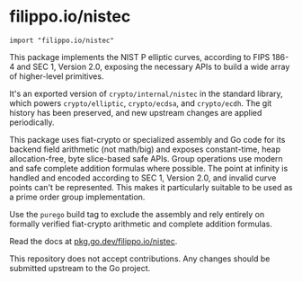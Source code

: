 # filippo.io/nistec

```
import "filippo.io/nistec"
```

This package implements the NIST P elliptic curves, according to FIPS 186-4
and SEC 1, Version 2.0, exposing the necessary APIs to build a wide array of
higher-level primitives.

It's an exported version of `crypto/internal/nistec` in the standard library,
which powers `crypto/elliptic`, `crypto/ecdsa`, and `crypto/ecdh`.
The git history has been preserved, and new upstream changes are applied periodically.

This package uses fiat-crypto or specialized assembly and Go code for its
backend field arithmetic (not math/big) and exposes constant-time, heap
allocation-free, byte slice-based safe APIs. Group operations use modern and
safe complete addition formulas where possible. The point at infinity is
handled and encoded according to SEC 1, Version 2.0, and invalid curve points
can't be represented. This makes it particularly suitable to be used as a
prime order group implementation.

Use the `purego` build tag to exclude the assembly and rely entirely on formally
verified fiat-crypto arithmetic and complete addition formulas.

Read the docs at [pkg.go.dev/filippo.io/nistec](https://pkg.go.dev/filippo.io/nistec).

This repository does not accept contributions.
Any changes should be submitted upstream to the Go project.
